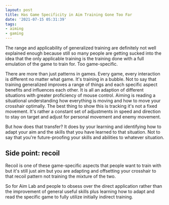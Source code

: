 ```yaml
---
layout: post
title: Has Game Specificity in Aim Training Gone Too Far
date: '2021-07-15 05:31:39'
tags:
- aiming
- gaming
---
```


The range and applicability of generalized training are definitely not
well explained enough because still so many people are getting sucked into the
idea that the only applicable training is the training done with a full
emulation of the game to train for. Too game-specific.

There are more than just patterns in games.
Every game, every interaction is different no matter what game.
It's training in a bubble. Not to say that training generalized improves
a range of things and each specific aspect benefits and influences each other.
It is all an adaption of different situations with
greater proficiency of mouse control.
Aiming is reading a situational understanding how everything is moving and
how to move your crosshair optimally. The best thing to show this is tracking
it's not a fixed movement.
It's rather a constant set of adjustments in speed and direction to stay on
target and adjust for personal movement and enemy movement.

But how does that transfer? It does by your learning and identifying how to
adapt your aim and the skills that you have learned to that situation.
Not to say that you're future-proofing your skills and abilities to whatever situation.

## Side point: recoil

Recoil is one of these game-specific aspects that people want to train with but
it's still just aim but you are adapting and offsetting your crosshair to that
recoil pattern not training the mixture of the two.

So for Aim Lab and people to obsess over the direct application rather than the
improvement of general useful skills plus learning how to adapt and read the
specific game to fully utilize initially indirect training.
